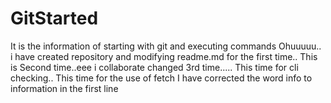
# GitStarted
It is the information of starting with git and executing commands
Ohuuuuu.. i have created repository and modifying readme.md for the first time.. This is Second time..eee
i collaborate changed 3rd time.....
This time for cli checking..
This time for the use of fetch
I have corrected the word info to information in the first line
